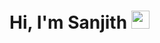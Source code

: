# Hi, I'm Sanjith <img src="https://github.com/TheDudeThatCode/TheDudeThatCode/blob/master/Assets/Hi.gif" width="29px">


